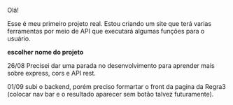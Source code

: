 Olá!

Esse é meu primeiro projeto real. Estou criando um site que terá varias ferramentas por meio de API que executará algumas funções para o usuário.

**escolher nome do projeto**

26/08 Precisei dar uma parada no desenvolvimento para aprender mais sobre express, cors e API rest.

01/09 subi o backend, porém preciso formartar o front da pagina da Regra3 (colocar nav bar e o resultado aparecer sem botão talvez futuramente).

